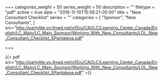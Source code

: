+++
categories_weight = 50
series_weight = 50
description = ""
filetype = "pdf"
active = true
date = "2016-11-10T15:56:21-05:00"
title = "New Consultant Checklist"
series = ""
categories = [
  "Sponsor",
  "New Consultants",
]
src="http://partylite.vo.llnwd.net/o15/u/CAOLC/Learning_Center_Canada/English/LC_Main/LC_Main_Sponsor/Working_With_New_Consultants/LOL_New_Consultant_Checklist_SPantalena.pdf"

+++

{{< pdf src="http://partylite.vo.llnwd.net/o15/u/CAOLC/Learning_Center_Canada/English/LC_Main/LC_Main_Sponsor/Working_With_New_Consultants/LOL_New_Consultant_Checklist_SPantalena.pdf" >}}
